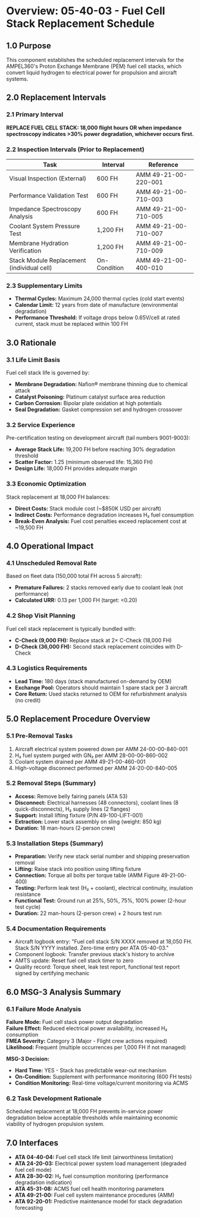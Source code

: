 # Overview: 05-40-03 - Fuel Cell Stack Replacement Schedule

## 1.0 Purpose
This component establishes the scheduled replacement intervals for the AMPEL360's Proton Exchange Membrane (PEM) fuel cell stacks, which convert liquid hydrogen to electrical power for propulsion and aircraft systems.

## 2.0 Replacement Intervals

### 2.1 Primary Interval
**REPLACE FUEL CELL STACK: 18,000 flight hours OR when impedance spectroscopy indicates >30% power degradation, whichever occurs first.**

### 2.2 Inspection Intervals (Prior to Replacement)
| Task | Interval | Reference |
|------|----------|-----------|
| Visual Inspection (External) | 600 FH | AMM 49-21-00-220-001 |
| Performance Validation Test | 600 FH | AMM 49-21-00-710-003 |
| Impedance Spectroscopy Analysis | 600 FH | AMM 49-21-00-710-005 |
| Coolant System Pressure Test | 1,200 FH | AMM 49-21-00-710-007 |
| Membrane Hydration Verification | 1,200 FH | AMM 49-21-00-710-009 |
| Stack Module Replacement (individual cell) | On-Condition | AMM 49-21-00-400-010 |

### 2.3 Supplementary Limits
- **Thermal Cycles:** Maximum 24,000 thermal cycles (cold start events)
- **Calendar Limit:** 12 years from date of manufacture (environmental degradation)
- **Performance Threshold:** If voltage drops below 0.65V/cell at rated current, stack must be replaced within 100 FH

## 3.0 Rationale

### 3.1 Life Limit Basis
Fuel cell stack life is governed by:
- **Membrane Degradation:** Nafion® membrane thinning due to chemical attack
- **Catalyst Poisoning:** Platinum catalyst surface area reduction
- **Carbon Corrosion:** Bipolar plate oxidation at high potentials
- **Seal Degradation:** Gasket compression set and hydrogen crossover

### 3.2 Service Experience
Pre-certification testing on development aircraft (tail numbers 9001-9003):
- **Average Stack Life:** 19,200 FH before reaching 30% degradation threshold
- **Scatter Factor:** 1.25 (minimum observed life: 15,360 FH)
- **Design Life:** 18,000 FH provides adequate margin

### 3.3 Economic Optimization
Stack replacement at 18,000 FH balances:
- **Direct Costs:** Stack module cost (~$850K USD per aircraft)
- **Indirect Costs:** Performance degradation increases H₂ fuel consumption
- **Break-Even Analysis:** Fuel cost penalties exceed replacement cost at ~19,500 FH

## 4.0 Operational Impact

### 4.1 Unscheduled Removal Rate
Based on fleet data (150,000 total FH across 5 aircraft):
- **Premature Failures:** 2 stacks removed early due to coolant leak (not performance)
- **Calculated URR:** 0.13 per 1,000 FH (target: <0.20)

### 4.2 Shop Visit Planning
Fuel cell stack replacement is typically bundled with:
- **C-Check (9,000 FH):** Replace stack at 2× C-Check (18,000 FH)
- **D-Check (36,000 FH):** Second stack replacement coincides with D-Check

### 4.3 Logistics Requirements
- **Lead Time:** 180 days (stack manufactured on-demand by OEM)
- **Exchange Pool:** Operators should maintain 1 spare stack per 3 aircraft
- **Core Return:** Used stacks returned to OEM for refurbishment analysis (no credit)

## 5.0 Replacement Procedure Overview

### 5.1 Pre-Removal Tasks
1. Aircraft electrical system powered down per AMM 24-00-00-840-001
2. H₂ fuel system purged with GN₂ per AMM 28-00-00-860-002
3. Coolant system drained per AMM 49-21-00-460-001
4. High-voltage disconnect performed per AMM 24-20-00-840-005

### 5.2 Removal Steps (Summary)
- **Access:** Remove belly fairing panels (ATA 53)
- **Disconnect:** Electrical harnesses (48 connectors), coolant lines (8 quick-disconnects), H₂ supply lines (2 flanges)
- **Support:** Install lifting fixture (P/N 49-100-LIFT-001)
- **Extraction:** Lower stack assembly on sling (weight: 850 kg)
- **Duration:** 18 man-hours (2-person crew)

### 5.3 Installation Steps (Summary)
- **Preparation:** Verify new stack serial number and shipping preservation removal
- **Lifting:** Raise stack into position using lifting fixture
- **Connection:** Torque all bolts per torque table (AMM Figure 49-21-00-400)
- **Testing:** Perform leak test (H₂ + coolant), electrical continuity, insulation resistance
- **Functional Test:** Ground run at 25%, 50%, 75%, 100% power (2-hour test cycle)
- **Duration:** 22 man-hours (2-person crew) + 2 hours test run

### 5.4 Documentation Requirements
- Aircraft logbook entry: "Fuel cell stack S/N XXXX removed at 18,050 FH. Stack S/N YYYY installed. Zero-time entry per ATA 05-40-03."
- Component logbook: Transfer previous stack's history to archive
- AMTS update: Reset fuel cell stack timer to zero
- Quality record: Torque sheet, leak test report, functional test report signed by certifying mechanic

## 6.0 MSG-3 Analysis Summary

### 6.1 Failure Mode Analysis
**Failure Mode:** Fuel cell stack power output degradation  
**Failure Effect:** Reduced electrical power availability, increased H₂ consumption  
**FMEA Severity:** Category 3 (Major - Flight crew actions required)  
**Likelihood:** Frequent (multiple occurrences per 1,000 FH if not managed)

**MSG-3 Decision:**
- **Hard Time:** YES - Stack has predictable wear-out mechanism
- **On-Condition:** Supplement with performance monitoring (600 FH tests)
- **Condition Monitoring:** Real-time voltage/current monitoring via ACMS

### 6.2 Task Development Rationale
Scheduled replacement at 18,000 FH prevents in-service power degradation below acceptable thresholds while maintaining economic viability of hydrogen propulsion system.

## 7.0 Interfaces
- **ATA 04-40-04:** Fuel cell stack life limit (airworthiness limitation)
- **ATA 24-20-03:** Electrical power system load management (degraded fuel cell mode)
- **ATA 28-30-02:** H₂ fuel consumption monitoring (performance degradation indication)
- **ATA 45-31-08:** ACMS fuel cell health monitoring parameters
- **ATA 49-21-00:** Fuel cell system maintenance procedures (AMM)
- **ATA 92-20-01:** Predictive maintenance model for stack degradation forecasting

